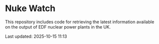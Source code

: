 # Nuke Watch

This repository includes code for retrieving the latest information available on the output of EDF nuclear power plants in the UK.

Last updated: 2025-10-15 11:13